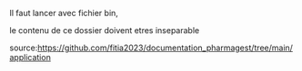 Il faut lancer avec fichier bin,

le contenu de ce dossier doivent etres inseparable

source:https://github.com/fitia2023/documentation_pharmagest/tree/main/application
